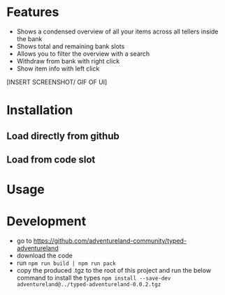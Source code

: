 # Features
- Shows a condensed overview of all your items across all tellers inside the bank
- Shows total and remaining bank slots
- Allows you to filter the overview with a search
- Withdraw from bank with right click
- Show item info with left click

[INSERT SCREENSHOT/ GIF OF UI]
# Installation 

## Load directly from github

## Load from code slot


# Usage



# Development
- go to https://github.com/adventureland-community/typed-adventureland
- download the code
- run `npm run build | npm run pack`
- copy the produced .tgz to the root of this project and run the below command to install the types
`npm install --save-dev adventureland@../typed-adventureland-0.0.2.tgz`